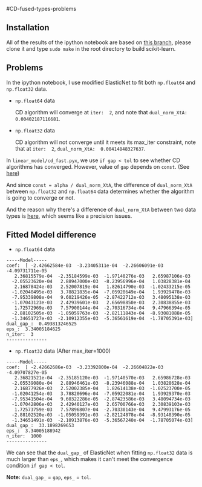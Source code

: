 #CD-fused-types-problems

## Installation
All of the results of the ipython notebook are based on [this branch](https://github.com/yenchenlin/scikit-learn/tree/cd-fused-types-problems), please clone it and type `sudo make` in the root directory to build scikit-learn.

## Problems

In the ipython notebook, I use modified ElasticNet to fit both `np.float64` and `np.float32` data.

- `np.float64` data 

  CD algorithm will converge at `iter:  2`, and note that `dual_norm_XtA:  0.00402187116681`.
  
- `np.float32` data 

  CD algorithm will not converge until it meets its max_iter constraint, note that at `iter:  2`, `dual_norm_XtA:  0.00414848327637`.
  
In `linear_model/cd_fast.pyx`, we use `if gap < tol` to see whether CD algorithms has converged. 
However, value of `gap` depends on `const`. (See [here](https://github.com/yenchenlin/scikit-learn/blob/cd-fused-types-problems/sklearn/linear_model/cd_fast.pyx#L315-L319))

And since `const = alpha / dual_norm_XtA`, the difference of `dual_norm_XtA` between `np.float32` and `np.float64` data determines whether the algorithm is going to converge or not.

And the reason why there's a difference of `dual_norm_XtA` between two data types is [here](https://github.com/yenchenlin/scikit-learn/blob/cd-fused-types-problems/sklearn/linear_model/cd_fast.pyx#L271-L274), which seems like a precision issues.

## Fitted Model difference

- `np.float64` data 
```
-----Model-----
coef:  [ -2.42662584e-03  -3.23405311e-04  -2.26606091e-03  -4.09731711e-05
   2.36815579e-04  -2.35184599e-03  -1.97140276e-03   2.65987106e-03
  -2.05523620e-04   2.88947000e-03  -8.23956996e-04   1.03828381e-04
   2.16878424e-03   2.52007819e-04   1.82614790e-03  -1.02433215e-05
  -1.02040495e-03   3.78821835e-04  -7.05928649e-04   1.93929478e-03
  -7.95339808e-04   9.60219426e-05  -2.87422712e-03   3.48095138e-03
  -1.07043123e-03   2.42939601e-03   2.65698850e-03   2.30838855e-03
   1.72572969e-03   7.57900144e-04  -2.70316734e-04   9.47966394e-05
  -2.88102505e-03  -1.05059763e-03  -2.82111843e-04  -8.93081088e-05
  -1.34651727e-03  -2.10912355e-03  -5.36561619e-04  -1.78705391e-03]
dual_gap_:  0.493813246525
eps_:  3.34005184625
n_iter:  3
---------------
```
- `np.float32` data (After max_iter=1000)
```
-----Model-----
coef:  [ -2.42662686e-03  -3.23392800e-04  -2.26604822e-03  -4.09707827e-05
   2.36821521e-04  -2.35185120e-03  -1.97140570e-03   2.65986728e-03
  -2.05539080e-04   2.88946461e-03  -8.23946088e-04   1.03828628e-04
   2.16877926e-03   2.52002385e-04   1.82614138e-03  -1.02523700e-05
  -1.02041254e-03   3.78820696e-04  -7.05922081e-04   1.93929370e-03
  -7.95341504e-04   9.60322286e-05  -2.87423586e-03   3.48094734e-03
  -1.07042806e-03   2.42940127e-03   2.65700766e-03   2.30839103e-03
   1.72573759e-03   7.57896807e-04  -2.70330143e-04   9.47993176e-05
  -2.88102520e-03  -1.05059391e-03  -2.82124878e-04  -8.93148390e-05
  -1.34651491e-03  -2.10913876e-03  -5.36567240e-04  -1.78705074e-03]
dual_gap_:  33.1898269653
eps_:  3.34005188942
n_iter:  1000
---------------
```

We can see that the `dual_gap_` of ElasticNet when fitting `np.float32` data is much larger than `eps_`, which makes it can't meet the convergence condition `if gap < tol`. 

**Note:** `dual_gap_` = `gap`, `eps_` = `tol`.
